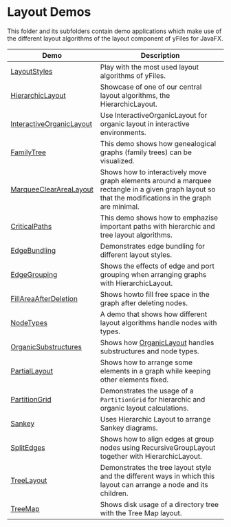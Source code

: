 
# Layout Demos
  

 This folder and its subfolders contain demo applications which make use of the different layout algorithms of the layout component of yFiles for JavaFX.   

| Demo | Description |
|------|-------------|
|[LayoutStyles](../../src/layout/layoutstyles/)| Play with the most used layout algorithms of yFiles. |
|[HierarchicLayout](../../src/layout/hierarchiclayout/)| Showcase of one of our central layout algorithms, the HierarchicLayout. |
|[InteractiveOrganicLayout](../../src/layout/interactiveorganic/)| Use InteractiveOrganicLayout for organic layout in interactive environments. |
|[FamilyTree](../../src/layout/familytree/)| This demo shows how genealogical graphs (family trees) can be visualized. |
|[MarqueeClearAreaLayout](../../src/layout/cleararea/)| Shows how to interactively move graph elements around a marquee rectangle in a given graph layout so that the modifications in the graph are minimal. |
|[CriticalPaths](../../src/layout/criticalpaths/)| This demo shows how to emphazise important paths with hierarchic and tree layout algorithms. |
|[EdgeBundling](../../src/layout/edgebundling/)| Demonstrates edge bundling for different layout styles. |
|[EdgeGrouping](../../src/layout/edgegrouping/)| Shows the effects of edge and port grouping when arranging graphs with HierarchicLayout. |
|[FillAreaAfterDeletion](../../src/layout/fillarea/)| Shows howto fill free space in the graph after deleting nodes. |
|[NodeTypes](../../src/layout/nodetypes/)| A demo that shows how different layout algorithms handle nodes with types. |
|[OrganicSubstructures](../../src/layout/organicsubstructures/)| Shows how [OrganicLayout](http://docs.yworks.com/yfilesjavafx/doc/api/#/api/com.yworks.yfiles.layout.organic.OrganicLayout) handles substructures and node types. |
|[PartialLayout](../../src/layout/partiallayout/)| Shows how to arrange some elements in a graph while keeping other elements fixed. |
|[PartitionGrid](../../src/layout/partitiongrid/)| Demonstrates the usage of a `PartitionGrid` for hierarchic and organic layout calculations. |
|[Sankey](../../src/layout/sankey/)| Uses Hierarchic Layout to arrange Sankey diagrams. |
|[SplitEdges](../../src/layout/splitedges/)| Shows how to align edges at group nodes using RecursiveGroupLayout together with HierarchicLayout. |
|[TreeLayout](../../src/layout/treelayout/)| Demonstrates the tree layout style and the different ways in which this layout can arrange a node and its children. |
|[TreeMap](../../src/layout/treemap/)| Shows disk usage of a directory tree with the Tree Map layout. |
